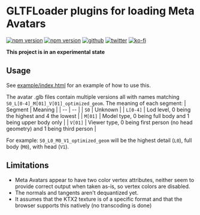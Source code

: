# GLTFLoader plugins for loading Meta Avatars
[![npm version](https://img.shields.io/npm/v/@fern-solutions/three-meta-avatar-gltf-plugins.svg?style=flat-square)](https://www.npmjs.com/package/@fern-solutions/three-meta-avatar-gltf-plugins)
[![npm version](https://img.shields.io/npm/l/@fern-solutions/three-meta-avatar-gltf-plugins.svg?style=flat-square)](https://www.npmjs.com/package/@fern-solutions/three-meta-avatar-gltf-plugins)
[![github](https://flat.badgen.net/badge/icon/github?icon=github&label)](https://github.com/mrxz/three-meta-avatar-gltf-plugins/)
[![twitter](https://flat.badgen.net/twitter/follow/noerihuisman)](https://twitter.com/noerihuisman)
[![ko-fi](https://img.shields.io/badge/ko--fi-buy%20me%20a%20coffee-ff5f5f?style=flat-square)](https://ko-fi.com/fernsolutions)

**This project is in an experimental state**

## Usage
See [example/index.html](example/index.html) for an example of how to use this.

The avatar .glb files contain multiple versions all with names matching `S0_L[0-4]_M[01]_V[01]_optimized_geom`. The meaning of each segment:
| Segment | Meaning |
| -- | -- |
| `S0` | Unknown |
| `L[0-4]` | Lod level, 0 being the highest and 4 the lowest |
| `M[01]` | Model type, 0 being full body and 1 being upper body only |
| `V[01]` | Viewer type, 0 being first person (no head geometry) and 1 being third person |

For example: `S0_L0_M0_V1_optimized_geom` will be the highest detail (`L0`), full body (`M0`), with head (`V1`).

## Limitations
 * Meta Avatars appear to have two color vertex attributes, neither seem to provide correct output when taken as-is, so vertex colors are disabled.
 * The normals and tangents aren't dequantized yet.
 * It assumes that the KTX2 texture is of a specific format and that the browser supports this natively (no transcoding is done)